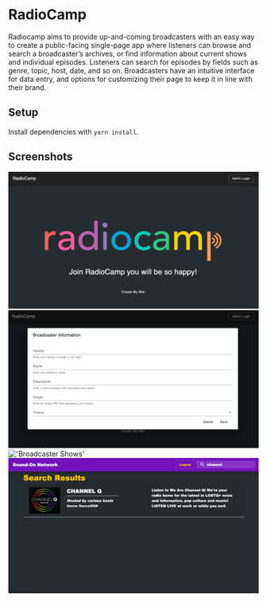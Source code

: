 # RadioCamp

Radiocamp aims to provide up-and-coming broadcasters with an easy way to create a public-facing single-page app where listeners can browse and search a broadcaster’s archives, or find information about current shows and individual episodes. Listeners can search for episodes by fields such as genre, topic, host, date, and so on. Broadcasters have an intuitive interface for data entry, and options for customizing their page to keep it in line with their brand.

## Setup

Install dependencies with `yarn install`.


## Screenshots
!['Welcome!'](https://github.com/christophertoy/radiocamp/blob/main/docs/Welcome.png?raw=true)
!['Broadcaster Form'](https://github.com/christophertoy/radiocamp/blob/main/docs/Broadcaster%20Form.png?raw=true)
!['Broadcaster Shows'](hhttps://github.com/christophertoy/radiocamp/blob/main/docs/Broadcaster%20Shows.png?raw=true)
!['Search Results'](https://github.com/christophertoy/radiocamp/blob/main/docs/Search%20Results.png?raw=true)
